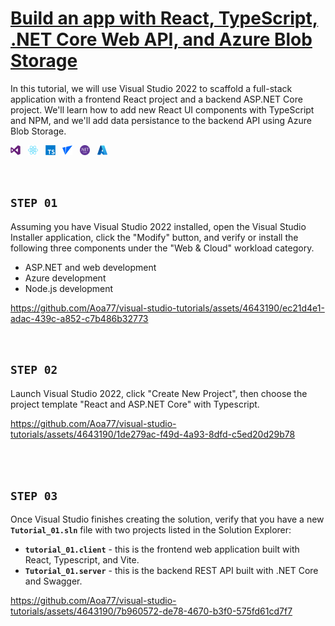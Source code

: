 # <a href="https://github.com/Aoa77/visual-studio-tutorials/blob/main/tutorial-01/README.md">Build an app with React, TypeScript, .NET Core Web API, and Azure Blob Storage</a>
In this tutorial, we will use Visual Studio 2022 to scaffold a full-stack application with a frontend React project and a backend ASP.NET Core project. We'll learn how to add new React UI components with TypeScript and NPM, and we'll add data persistance to the backend API using Azure Blob Storage. 

<img width="16" src="https://raw.githubusercontent.com/Aoa77/visual-studio-tutorials/main/devicon/png-512/Visual-Studio.png" title="Visual Studio 2022" />
&nbsp;
<img width="16" src="https://raw.githubusercontent.com/Aoa77/visual-studio-tutorials/main/devicon/png-512/React.png" title="React" />
&nbsp;
<img width="16" src="https://raw.githubusercontent.com/Aoa77/visual-studio-tutorials/main/devicon/png-512/TypeScript.png" title="TypeScript" />
&nbsp;
<img width="16" src="https://raw.githubusercontent.com/Aoa77/visual-studio-tutorials/main/devicon/png-512/Vite.png" title="Vite" />
&nbsp;
<img width="16" src="https://raw.githubusercontent.com/Aoa77/visual-studio-tutorials/main/devicon/png-512/.NET-core.png" title="ASP.NET Core" />
&nbsp;
<img width="16" src="https://raw.githubusercontent.com/Aoa77/visual-studio-tutorials/main/devicon/png-512/Azure.png" title="Azure" />

&nbsp;

## `STEP 01`
Assuming you have Visual Studio 2022 installed, open the Visual Studio Installer application, click the "Modify" button, and verify or install the following three components under the "Web & Cloud" workload category. 
- ASP.NET and web development
- Azure development
- Node.js development

https://github.com/Aoa77/visual-studio-tutorials/assets/4643190/ec21d4e1-adac-439c-a852-c7b486b32773


&nbsp;

## `STEP 02`
Launch Visual Studio 2022, click "Create New Project", then choose the project template "React and ASP.NET Core" with Typescript. 

https://github.com/Aoa77/visual-studio-tutorials/assets/4643190/1de279ac-f49d-4a93-8dfd-c5ed20d29b78



<br/><br/>
## `STEP 03`
Once Visual Studio finishes creating the solution, verify that you have a new <b>`Tutorial_01.sln`</b> file with two projects listed in the Solution Explorer: 
- <b>`tutorial_01.client`</b> - this is the frontend web application built with React, Typescript, and Vite.
- <b>`Tutorial_01.server`</b> - this is the backend REST API built with .NET Core and Swagger.

https://github.com/Aoa77/visual-studio-tutorials/assets/4643190/7b960572-de78-4670-b3f0-575fd61cd7f7



